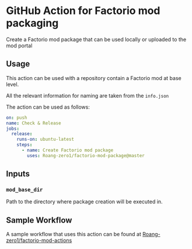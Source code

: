 # GitHub Action for Factorio mod packaging

Create a Factorio mod package that can be used locally or uploaded to the mod portal

## Usage

This action can be used with a repository contain a Factorio mod at base level.

All the relevant information for naming are taken from the `info.json`

The action can be used as follows:

```yaml
on: push
name: Check & Release
jobs:
  release:
    runs-on: ubuntu-latest
    steps:
      - name: Create Factorio mod package
        uses: Roang-zero1/factorio-mod-package@master
```

## Inputs

### `mod_base_dir`

Path to the directory where package creation will be executed in.

## Sample Workflow

A sample workflow that uses this action can be found at [Roang-zero1/factorio-mod-actions](https://github.com/Roang-zero1/factorio-mod-actions/blob/master/sample/push-check-release.yml)
